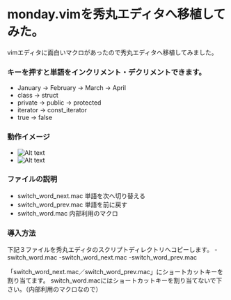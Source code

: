 ﻿monday.vimを秀丸エディタへ移植してみた。
========

vimエディタに面白いマクロがあったので秀丸エディタへ移植してみました。

### キーを押すと単語をインクリメント・デクリメントできます。 ###
- January → February → March → April
- class → struct
- private → public → protected
- iterator → const_iterator
- true → false

### 動作イメージ ###
- ![Alt text](http://cdn-ak.f.st-hatena.com/images/fotolife/o/ohtorii/20110708/20110708160519.gif)
- ![Alt text](http://cdn-ak.f.st-hatena.com/images/fotolife/o/ohtorii/20110708/20110708160544.gif)

### ファイルの説明 ###
- switch_word_next.mac  単語を次へ切り替える
- switch_word_prev.mac  単語を前に戻す
- switch_word.mac       内部利用のマクロ

### 導入方法 ###
下記３ファイルを秀丸エディタのスクリプトディレクトリへコピーします。
-switch_word.mac
-switch_word_next.mac
-switch_word_prev.mac

「switch_word_next.mac／switch_word_prev.mac」にショートカットキーを割り当てます。
switch_word.macにはショートカットキーを割り当てないで下さい。（内部利用のマクロなので）
